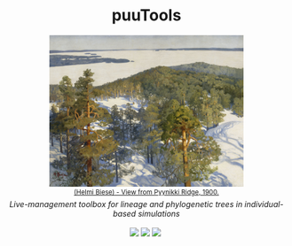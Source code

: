 <h1 align="center">puuTools</h1>
<p align="center">
    <kbd>
    <img src="pic.jpg" width=350>
    </kbd>
    <br/>
    <sup><a href="https://www.kansallisgalleria.fi/en/object/614144" target="_blank">(Helmi Biese) - View from Pyynikki Ridge, 1900.</a></sup>
    <br/>
    <em>Live-management toolbox for lineage and phylogenetic trees in individual-based simulations</em>
    <br/><br/>
    <a href="https://github.com/charlesrocabert/Evo2Sim/releases/latest"><img src="https://img.shields.io/badge/version- 1.1.0-green.svg" /></a>&nbsp;<a href="https://github.com/charlesrocabert/Evo2Sim/releases/latest"><img src="https://img.shields.io/badge/build-passing-green.svg" /></a>&nbsp;<a href="https://www.gnu.org/licenses/gpl-3.0"><img src="https://img.shields.io/badge/license-GPL v3-blue.svg" /></a>&nbsp;
</p>

